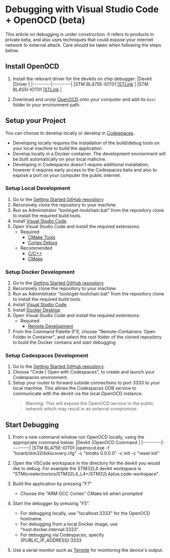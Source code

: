 # Debugging with Visual Studio Code + OpenOCD (beta)

This article on debugging is under construction. It refers to products in private beta, and also uses techniques that could expose your internet network to external attack. Care should be taken when following the steps below.

## Install OpenOCD

1. Install the relevant driver for the devkits on chip debugger:
    |Devkit |Driver |
    |---------|---------|
    |STM BL475E-IOT01 |[STLink](https://www.st.com/en/development-tools/stsw-link004.html) |
    |STM BL4S5I-IOT01 |[STLink](https://www.st.com/en/development-tools/stsw-link004.html) |

1. Download and unzip [OpenOCD](https://gnutoolchains.com/arm-eabi/openocd) onto your computer and add its `bin/` folder to your environment path.

## Setup your Project

You can choose to develop locally or develop in [Codespaces](https://github.com/features/codespaces).

* Developing locally requires the installation of the build/debug tools on your local machine to build the application.
* Develop locally in a Docker container. The development envrionment will be built automatically on your local mahcine.
* Developing in Codespaces doesn't require additional installation, however it requires early access to the Codespaces beta and also to expose a port on your computer the public internet.

### Setup Local Development

1. Go to the [Getting Started GitHub repository](https://github.com/azure-rtos/getting-started)
1. Recursively clone the repository to your machine.
1. Run as Administrator "tools\get-toolchain.bat" from the repository clone to install the required build tools.
1. Install [Visual Studio Code](https://code.visualstudio.com).
1. Open Visual Studio Code and install the required extensions:
    * Required
      * [CMake Tools](https://marketplace.visualstudio.com/items?itemName=ms-vscode.cmake-tools)
      * [Cortex Debug](https://marketplace.visualstudio.com/items?itemName=marus25.cortex-debug)
    * Recommended
      * [C/C++](https://marketplace.visualstudio.com/items?itemName=ms-vscode.cpptools)
      * [CMake](https://marketplace.visualstudio.com/items?itemName=twxs.cmake)

### Setup Docker Development

1. Go to the [Getting Started GitHub repository](https://github.com/azure-rtos/getting-started)
1. Recursively clone the repository to your machine.
1. Run as Administrator "tools\get-toolchain.bat" from the repository clone to install the required build tools.
1. Install [Visual Studio Code](https://code.visualstudio.com).
1. Install [Docker Desktop](https://www.docker.com)
1. Open Visual Studio Code and install the required extensions:
    * Required
        * [Remote Development](https://marketplace.visualstudio.com/items?itemName=ms-vscode-remote.vscode-remote-extensionpack)
1. From the Command Palette (F1), choose "Remote-Containers: Open Folder in Container", and select the root folder of the cloned repository to build the Docker contains and start debugging

### Setup Codespaces Development

1. Go to the [Getting Started GitHub repository](https://github.com/azure-rtos/getting-started).
1. Choose "Code | Open with Codespaces", to create and launch your Codespaces environment.
1. Setup your router to forward outside connections to port 3333 to your local machine. This allows the Codespaces GDB service to communicate with the devkit via the local OpenOCD instance.
    > Warning: This will expose the OpenOCD service to the public network which may result in an external compromise.


## Start Debugging

1. From a new command window run OpenOCD locally, using the appropriate command below:
    |Devkit  |OpenOCD Command |
    |---------|---------|
    |STM BL475E-IOT01 |openocd.exe -f "board/stm32l4discovery.cfg" -c "bindto 0.0.0.0" -c init -c "reset init"

1. Open the VSCode workspace in the directory for the devkit you would like to debug. For example the STM32L4 devkit workspace is "STMicroelectronics/STM32L4_L4+/STM32L4plus.code-workspace".

1. Build the application by pressing "F7"
    * Choose the "ARM GCC Cortex" CMake kit when prompted

1. Start the debugger by pressing "F5".
    * For debugging locally, use "localhost:3333" for the OpenOCD hostname.
    * For debugging from a local Docker image, use "host.docker.internal:3333".
    * For debugging via Codespaces, specify {PUBLIC_IP_ADDRESS}:3333

1. Use a serial monitor such as [Termite](https://www.compuphase.com/software_termite.htm) for monitoring the device's output.
